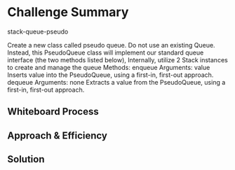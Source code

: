 # Challenge Summary
<!-- Description of the challenge -->
stack-queue-pseudo

Create a new class called pseudo queue.
Do not use an existing Queue.
Instead, this PseudoQueue class will implement our standard queue interface (the two methods listed below),
Internally, utilize 2 Stack instances to create and manage the queue
Methods:
enqueue
Arguments: value
Inserts value into the PseudoQueue, using a first-in, first-out approach.
dequeue
Arguments: none
Extracts a value from the PseudoQueue, using a first-in, first-out approach.

## Whiteboard Process
<!-- Embedded whiteboard image -->


## Approach & Efficiency
<!-- What approach did you take? Why? What is the Big O space/time for this approach? -->


## Solution
<!-- Show how to run your code, and examples of it in action -->
